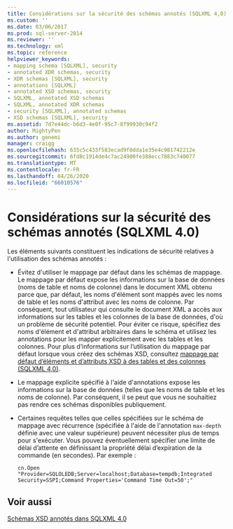 ```yaml
---
title: Considérations sur la sécurité des schémas annotés (SQLXML 4,0) | Microsoft Docs
ms.custom: ''
ms.date: 03/06/2017
ms.prod: sql-server-2014
ms.reviewer: ''
ms.technology: xml
ms.topic: reference
helpviewer_keywords:
- mapping schema [SQLXML], security
- annotated XDR schemas, security
- XDR schemas [SQLXML], security
- annotations [SQLXML]
- annotated XSD schemas, security
- SQLXML, annotated XSD schemas
- SQLXML, annotated XDR schemas
- security [SQLXML], annotated schemas
- XSD schemas [SQLXML], security
ms.assetid: 7d7e44dc-b6d3-4e0f-95c7-8f99930c94f2
author: MightyPen
ms.author: genemi
manager: craigg
ms.openlocfilehash: 635c5c433f583ecad9f8dda1e35e4c981742212e
ms.sourcegitcommit: 6fd8c1914de4c7ac24900fe388ecc7883c740077
ms.translationtype: MT
ms.contentlocale: fr-FR
ms.lasthandoff: 04/26/2020
ms.locfileid: "66010576"
---
```

# <a name="annotated-schema-security-considerations-sqlxml-40"></a>Considérations sur la sécurité des schémas annotés (SQLXML 4.0)
  Les éléments suivants constituent les indications de sécurité relatives à l'utilisation des schémas annotés :  
  
-   Évitez d'utiliser le mappage par défaut dans les schémas de mappage. Le mappage par défaut expose les informations sur la base de données (noms de table et noms de colonne) dans le document XML obtenu parce que, par défaut, les noms d'élément sont mappés avec les noms de table et les noms d'attribut avec les noms de colonne. Par conséquent, tout utilisateur qui consulte le document XML a accès aux informations sur les tables et les colonnes de la base de données, d'où un problème de sécurité potentiel. Pour éviter ce risque, spécifiez des noms d'élément et d'attribut arbitraires dans le schéma et utilisez les annotations pour les mapper explicitement avec les tables et les colonnes. Pour plus d’informations sur l’utilisation du mappage par défaut lorsque vous créez des schémas XSD, consultez [mappage par défaut d’éléments et d’attributs XSD à des tables et des colonnes &#40;SQLXML 4,0&#41;](../../sqlxml-annotated-xsd-schemas-using/default-mapping-of-xsd-elements-and-attributes-to-tables-and-columns-sqlxml-4-0.md).  
  
-   Le mappage explicite spécifié à l'aide d'annotations expose les informations sur la base de données (telles que les noms de table et les noms de colonne). Par conséquent, il se peut que vous ne souhaitiez pas rendre ces schémas disponibles publiquement.  
  
-   Certaines requêtes telles que celles spécifiées sur le schéma de mappage avec récurrence (spécifiée à l'aide de l'annotation `max-depth` définie avec une valeur supérieure) peuvent nécessiter plus de temps pour s'exécuter. Vous pouvez éventuellement spécifier une limite de délai d’attente en définissant la propriété délai d’expiration de la commande (en secondes). Par exemple :  
  
    ```  
    cn.Open "Provider=SQLOLEDB;Server=localhost;Database=tempdb;Integrated Security=SSPI;Command Properties='Command Time Out=50';"  
    ```  
  
## <a name="see-also"></a>Voir aussi  
 [Schémas XSD annotés dans SQLXML 4.0](../../sqlxml/annotated-xsd-schemas/annotated-xsd-schemas-in-sqlxml-4-0.md)  
  
  
